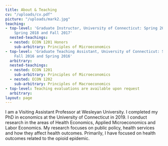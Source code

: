 ```yaml
---
title: About & Teaching
cv: "/uploads/cv.pdf"
picture: "/uploads/mark2.jpg"
teaching:
- top-level: 'Graduate Instructor, University of Connecticut: Spring 2019, Fall 2018,
    Spring 2018 and Fall 2017'
  nested-teachings:
  - nested: ECON 1201 Honors
    sub-arbitrary: Principles of Microeconomics
- top-level: 'Graduate Teaching Assistant, University of Connecticut: Spring 2017,
    Fall 2016 and Spring 2016'
  arbitrary: 
  nested-teachings:
  - nested: ECON 1201
    sub-arbitrary: Principles of Microeconomics
  - nested: ECON 1202
    sub-arbitrary: Principles of Macroeconomics
- top-level: Teaching evaluations are available upon request
  arbitrary: 
layout: page
---
```


I am a Visiting Assistant Professor at Wesleyan University. I completed my PhD in economics at the University of Connecticut in 2019. I conduct research in the areas of Health Economics, Applied Microeconomics and Labor Economics. My research focuses on public policy, health services and how they affect health outcomes. Primarily, I have focused on health outcomes related to the opioid epidemic.
